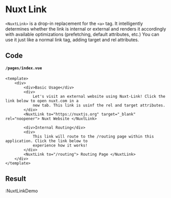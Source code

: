 # Nuxt Link

`<NuxtLink>` is a drop-in replacement for the `<a>` tag. It intelligently determines whether the link is internal or external and renders it accordingly with available optimizations (prefetching, default attributes, etc.) You can use it just like a normal link tag, adding target and rel attributes.

## Code

#### `/pages/index.vue`

```vue
<template>
	<div>
		<div>Basic Usage</div>
		<div>
			Let's visit an external website using Nuxt-Link! Click the link below to open nuxt.com in a
			new tab. This link is usinf the rel and target attributes.
		</div>
		<NuxtLink to="https://nuxtjs.org" target="_blank" rel="noopener"> Nuxt Website </NuxtLink>

		<div>Internal Routing</div>
		<div>
			This link will route to the /routing page within this application. Click the link below to
			experience how it works!
		</div>
		<NuxtLink to="/routing"> Routing Page </NuxtLink>
	</div>
</template>
```

## Result

:NuxtLinkDemo
